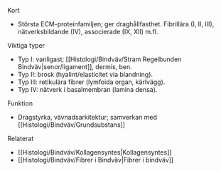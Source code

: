 Kort
- Största ECM-proteinfamiljen; ger draghållfasthet. Fibrillära (I, II, III), nätverksbildande (IV), associerade (IX, XII) m.fl.

Viktiga typer
- Typ I: vanligast; [[Histologi/Bindväv/Stram Regelbunden Bindväv|senor/ligament]], dermis, ben.
- Typ II: brosk (hyalint/elasticitet via blandning).
- Typ III: retikulära fibrer (lymfoida organ, kärlvägg).
- Typ IV: nätverk i basalmembran (lamina densa).

Funktion
- Dragstyrka, vävnadsarkitektur; samverkan med [[Histologi/Bindväv/Grundsubstans]]

Relaterat
- [[Histologi/Bindväv/Kollagensyntes|Kollagensyntes]]
- [[Histologi/Bindväv/Fibrer i Bindväv|Fibrer i bindväv]]
